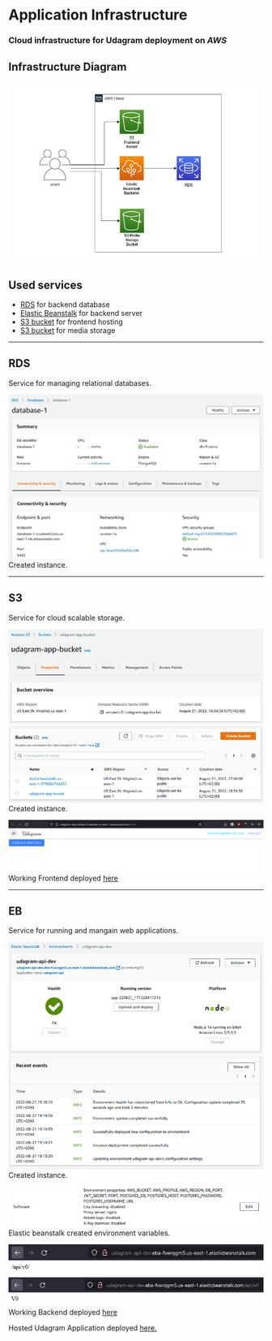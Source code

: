 # Application Infrastructure

### **Cloud infrastructure for Udagram deployment on *AWS***

## Infrastructure Diagram
![Diagram](../diagrams/Infrastructure.png)


## Used services
- [RDS](#rds) for backend database 
- [Elastic Beanstalk](#eb) for backend server
- [S3 bucket](#s3) for frontend hosting
- [S3 bucket](#s3) for media storage

---

## RDS
Service for managing relational databases.

![rds image](../diagrams/rds.PNG)
Created instance.

---

## S3
Service for cloud scalable storage.

![s3 image](../diagrams//s3.PNG)
![s3 image](../diagrams//s3.1.PNG)
Created instance.
<br>

![s3 image](../diagrams//s3.app.PNG)
Working Frontend deployed [here](http://udagram-app-bucket.s3-website-us-east-1.amazonaws.com)

---

## EB
Service for running and mangain web applications.

![eb instance](../diagrams/eb.PNG)
![eb instance](../diagrams/eb2.PNG)
Created instance.
<br>

![eb instance](../diagrams/eb-env.PNG)
<br>
Elastic beanstalk created environment variables.
<br>

![eb instance](../diagrams/eb-endpoint.PNG)
![eb instance](../diagrams/eb-endpoint2.PNG)
<br>
Working Backend deployed [here](http://udagram-api-dev.eba-2tikbxrx.us-east-1.elasticbeanstalk.com/)
<br>

Hosted Udagram Application deployed [here.](http://udagram-app-bucket.s3-website-us-east-1.amazonaws.com) 
